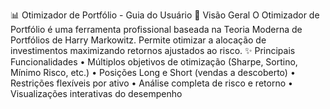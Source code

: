 📊 Otimizador de Portfólio - Guia do Usuário
🎯 Visão Geral
O Otimizador de Portfólio é uma ferramenta profissional baseada na Teoria Moderna de Portfólios de Harry Markowitz. Permite otimizar a alocação de investimentos maximizando retornos ajustados ao risco.
✨ Principais Funcionalidades
•	Múltiplos objetivos de otimização (Sharpe, Sortino, Mínimo Risco, etc.)
•	Posições Long e Short (vendas a descoberto)
•	Restrições flexíveis por ativo
•	Análise completa de risco e retorno
•	Visualizações interativas do desempenho

